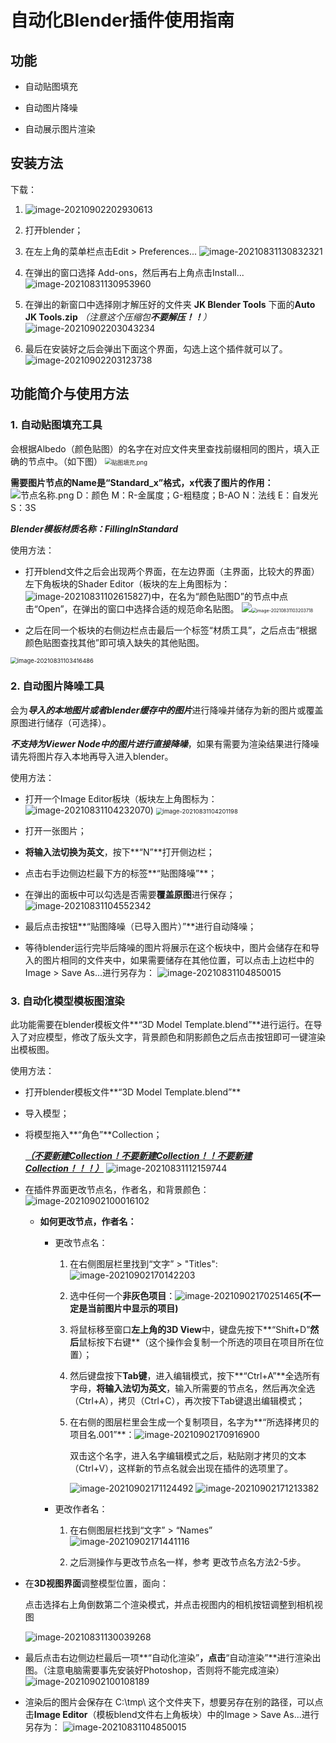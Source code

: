 # 自动化Blender插件使用指南

## 功能

- 自动贴图填充

- 自动图片降噪

- 自动展示图片渲染

  

## 安装方法

下载：

1. ![image-20210902202930613](https://i.loli.net/2021/09/02/zO2xlqdeXsfbLvg.png)

2. 打开blender；

3. 在左上角的菜单栏点击Edit > Preferences... 
	![image-20210831130832321](C:\Users\rabichorali\AppData\Roaming\Typora\typora-user-images\image-20210831130832321.png)
	
4. 在弹出的窗口选择 Add-ons，然后再右上角点击Install...
	![image-20210831130953960](C:\Users\rabichorali\AppData\Roaming\Typora\typora-user-images\image-20210831130953960.png)
	
5. 在弹出的新窗口中选择刚才解压好的文件夹 **JK Blender Tools** 下面的**Auto JK Tools.zip** 
    *（注意这个压缩包**不要解压！！**）*
    ![image-20210902203043234](https://i.loli.net/2021/09/02/PtcL5r3WNeanJYk.png)
  
6. 最后在安装好之后会弹出下面这个界面，勾选上这个插件就可以了。
	![image-20210902203123738](C:\Users\rabichorali\AppData\Roaming\Typora\typora-user-images\image-20210902203123738.png)

## 功能简介与使用方法

### 1. 自动贴图填充工具

会根据Albedo（颜色贴图）的名字在对应文件夹里查找前缀相同的图片，填入正确的节点中。（如下图）
<img src="https://i.loli.net/2021/08/31/jbFzdLnQVGP3u5w.png" alt="贴图填充.png" style="zoom:67%;" />

**需要图片节点的Name是“Standard_x”格式，x代表了图片的作用：**
![节点名称.png](https://i.loli.net/2021/08/31/Ko645Lx1BTwCDPI.png)
D：颜色
M：R-金属度；G-粗糙度；B-AO
N：法线
E：自发光
S：3S

***Blender模板材质名称：FillingInStandard***

使用方法：
- 打开blend文件之后会出现两个界面，在左边界面（主界面，比较大的界面）左下角板块的Shader Editor（板块的左上角图标为：![image-20210831102615827](https://i.loli.net/2021/08/31/cnP9N6ZLwzTlIy7.png))中，在名为“颜色贴图D”的节点中点击“Open”，在弹出的窗口中选择合适的规范命名贴图。
  ![](https://i.loli.net/2021/08/31/qZ2MbikoswrzRQF.png)<img src="https://i.loli.net/2021/08/31/9fBcSd6UonWV8TF.png" alt="image-20210831103203718" style="zoom: 50%;" />

- 之后在同一个板块的右侧边栏点击最后一个标签“材质工具”，之后点击“根据颜色贴图查找其他”即可填入缺失的其他贴图。
<img src="https://i.loli.net/2021/08/31/bnGo4FZQTHXJmO6.png" alt="image-20210831103416486" style="zoom:67%;" />



### 2. 自动图片降噪工具

会为***导入的本地图片或者blender缓存中的图片***进行降噪并储存为新的图片或覆盖原图进行储存（可选择）。

***不支持为Viewer Node中的图片进行直接降噪***，如果有需要为渲染结果进行降噪请先将图片存入本地再导入进入blender。

使用方法：

- 打开一个Image Editor板块（板块左上角图标为：![image-20210831104232070](C:\Users\rabichorali\AppData\Roaming\Typora\typora-user-images\image-20210831104232070.png))
  <img src="https://i.loli.net/2021/08/31/sraSfIubWRJpOlD.png" alt="image-20210831104201198" style="zoom: 67%;" />

- 打开一张图片；
- **将输入法切换为英文**，按下**“N”**打开侧边栏；
- 点击右手边侧边栏最下方的标签**“贴图降噪”**；
- 在弹出的面板中可以勾选是否需要**覆盖原图**进行保存；
	![image-20210831104552342](https://i.loli.net/2021/08/31/L38JRnB4GTywkzg.png)
- 最后点击按钮**“贴图降噪（已导入图片）”**进行自动降噪；
- 等待blender运行完毕后降噪的图片将展示在这个板块中，图片会储存在和导入的图片相同的文件夹中，如果需要储存在其他位置，可以点击上边栏中的Image > Save As...进行另存为：
![image-20210831104850015](C:\Users\rabichorali\AppData\Roaming\Typora\typora-user-images\image-20210831104850015.png)



### 3. 自动化模型模板图渲染

此功能需要在blender模板文件**“3D Model Template.blend”**进行运行。在导入了对应模型，修改了版头文字，背景颜色和阴影颜色之后点击按钮即可一键渲染出模板图。

使用方法：

- 打开blender模板文件**“3D Model Template.blend”**
  
- 导入模型；

- 将模型拖入**“角色”**Collection； 

  ***<u>（不要新建Collection！不要新建Collection！！不要新建Collection！！！）</u>***
![image-20210831112159744](https://i.loli.net/2021/08/31/ZQUD84ydRVvo95n.png)

- 在插件界面更改节点名，作者名，和背景颜色：
  ![image-20210902100016102](C:\Users\rabichorali\AppData\Roaming\Typora\typora-user-images\image-20210902100016102.png)

  - **如何更改节点，作者名：**

    - 更改节点名：

      1. 在右侧图层栏里找到“文字” > "Titles": ![image-20210902170142203](https://i.loli.net/2021/09/02/irmFPHL3nYq4JjX.png)

      2. 选中任何一个**非灰色项目**：![image-20210902170251465](https://i.loli.net/2021/09/02/cResfrMGDxt69hH.png)**(不一定是当前图片中显示的项目)**

      3. 将鼠标移至窗口**左上角的3D View**中，键盘先按下**“Shift+D”**然后**鼠标按下右键**（这个操作会复制一个所选的项目在项目所在位置）；

      4. 然后键盘按下**Tab键**，进入编辑模式，按下**“Ctrl+A”**全选所有字母，**将输入法切为英文**，输入所需要的节点名，然后再次全选（Ctrl+A），拷贝（Ctrl+C），再次按下Tab键退出编辑模式；

      5. 在右侧的图层栏里会生成一个复制项目，名字为**“所选择拷贝的项目名.001”**：![image-20210902170916900](https://i.loli.net/2021/09/02/eYgAc9huQHi3P5m.png)

         双击这个名字，进入名字编辑模式之后，粘贴刚才拷贝的文本（Ctrl+V），这样新的节点名就会出现在插件的选项里了。

         ![image-20210902171124492](C:\Users\rabichorali\AppData\Roaming\Typora\typora-user-images\image-20210902171142189.png)	![image-20210902171213382](https://i.loli.net/2021/09/02/AgcxtWU5HFTPQ4E.png)

    - 更改作者名：

      1. 在右侧图层栏找到“文字” > “Names”![image-20210902171441116](https://i.loli.net/2021/09/02/8wPyIgBnXfQYNrJ.png)

      2. 之后测操作与更改节点名一样，参考 更改节点名方法2-5步。

         

- 在**3D视图界面**调整模型位置，面向：

  点击选择右上角倒数第二个渲染模式，并点击视图内的相机按钮调整到相机视图

  ![image-20210831130039268](https://i.loli.net/2021/08/31/X1h8g5vmREWlK2T.png)

- 最后点击右边侧边栏最后一项**“自动化渲染”**，点击**“自动渲染”**进行渲染出图。（注意电脑需要事先安装好Photoshop，否则将不能完成渲染）
	![image-20210902100108189](https://i.loli.net/2021/09/02/OMWf1BcHDJ8InoN.png)
	
- 渲染后的图片会保存在 C:\tmp\ 这个文件夹下，想要另存在别的路径，可以点击**Image Editor**（模板blend文件右上角板块）中的Image > Save As...进行另存为：
  ![image-20210831104850015](C:\Users\rabichorali\AppData\Roaming\Typora\typora-user-images\image-20210831104850015.png)
